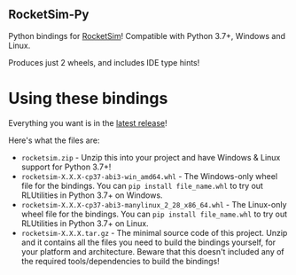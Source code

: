 ## RocketSim-Py

Python bindings for [RocketSim](https://github.com/ZealanL/RocketSim)! Compatible with Python 3.7+, Windows and Linux.

Produces just 2 wheels, and includes IDE type hints!

# Using these bindings

Everything you want is in the [latest release](https://github.com/VirxEC/rocketsim-py/releases)!

Here's what the files are:
 - `rocketsim.zip` - Unzip this into your project and have Windows & Linux support for Python 3.7+!
 - `rocketsim-X.X.X-cp37-abi3-win_amd64.whl` - The Windows-only wheel file for the bindings. You can `pip install file_name.whl` to try out RLUtilities in Python 3.7+ on Windows.
 - `rocketsim-X.X.X-cp37-abi3-manylinux_2_28_x86_64.whl` - The Linux-only wheel file for the bindings. You can `pip install file_name.whl` to try out RLUtilities in Python 3.7+ on Linux.
 - `rocketsim-X.X.X.tar.gz` - The minimal source code of this project. Unzip and it contains all the files you need to build the bindings yourself, for your platform and architecture. Beware that this doesn't included any of the required tools/dependencies to build the bindings!
